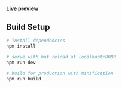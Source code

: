 #### [Live preview](http://thth13.pro)

## Build Setup

``` bash
# install dependencies
npm install

# serve with hot reload at localhost:8080
npm run dev

# build for production with minification
npm run build
```
